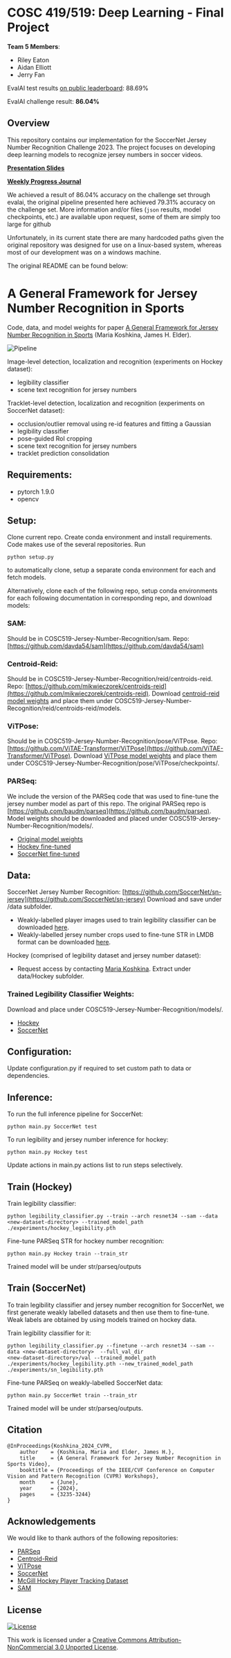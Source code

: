# COSC 419/519: Deep Learning - Final Project

**Team 5 Members**:

- Riley Eaton
- Aidan Elliott
- Jerry Fan

EvalAI test results [on public leaderboard](https://eval.ai/web/challenges/challenge-page/1952/leaderboard/4625): 88.69%

EvalAI challenge result: **86.04%**

## Overview

This repository contains our implementation for the SoccerNet Jersey Number Recognition Challenge 2023. The project focuses on developing deep learning models to recognize jersey numbers in soccer videos.

**[Presentation Slides](https://docs.google.com/presentation/d/1E6w9ZxSIpjbnsacmmY-_TsmpW2CoBNmIKtT7rU5nqu8/edit?usp=sharing)**

**[Weekly Progress Journal](progress_journal.md)**

We achieved a result of 86.04% accuracy on the challenge set through evalai, the original pipeline presented here achieved 79.31% accuracy on the challenge set. More information and/or files (`json` results, model checkpoints, etc.) are available upon request, some of them are simply too large for github

Unfortunately, in its current state there are many hardcoded paths given the original repository was designed for use on a linux-based system, whereas most of our development was on a windows machine.

The original README can be found below:

# A General Framework for Jersey Number Recognition in Sports

Code, data, and model weights for paper [A General Framework for Jersey Number Recognition in Sports](https://openaccess.thecvf.com/content/CVPR2024W/CVsports/papers/Koshkina_A_General_Framework_for_Jersey_Number_Recognition_in_Sports_Video_CVPRW_2024_paper.pdf) (Maria Koshkina, James H. Elder).

![Pipeline](docs/soccer_pipeline.png)

Image-level detection, localization and recognition (experiments on Hockey dataset):

- legibility classifier
- scene text recognition for jersey numbers

Tracklet-level detection, localization and recognition (experiments on SoccerNet dataset):

- occlusion/outlier removal using re-id features and fitting a Gaussian
- legibility classifier
- pose-guided RoI cropping
- scene text recognition for jersey numbers
- tracklet prediction consolidation

## Requirements:

- pytorch 1.9.0
- opencv

## Setup:

Clone current repo.
Create conda environment and install requirements.
Code makes use of the several repositories. Run

```
python setup.py
```

to automatically clone, setup a separate conda environment for each and fetch models.

Alternatively, clone each of the following repo, setup conda environments for each following documentation in corresponding repo, and download models:

### SAM:

Should be in COSC519-Jersey-Number-Recognition/sam. Repo: [https://github.com/davda54/sam](https://github.com/davda54/sam)

### Centroid-Reid:

Should be in COSC519-Jersey-Number-Recognition/reid/centroids-reid. Repo: [https://github.com/mikwieczorek/centroids-reid](https://github.com/mikwieczorek/centroids-reid).
Download [centroid-reid model weights](https://drive.google.com/file/d/1bSUNpvMfJkvCFOu-TK-o7iGY1p-9BxmO/view?usp=sharing) and place
them under COSC519-Jersey-Number-Recognition/reid/centroids-reid/models.

### ViTPose:

Should be in COSC519-Jersey-Number-Recognition/pose/ViTPose. Repo: [https://github.com/ViTAE-Transformer/ViTPose](https://github.com/ViTAE-Transformer/ViTPose).
Download [ViTPose model weights](https://1drv.ms/u/s!AimBgYV7JjTlgShLMI-kkmvNfF_h?e=dEhGHe) and place
them under COSC519-Jersey-Number-Recognition/pose/ViTPose/checkpoints/.

### PARSeq:

We include the version of the PARSeq code that was used to fine-tune the jersey number model as part of this repo. The original PARSeq repo is [https://github.com/baudm/parseq](https://github.com/baudm/parseq). Model weights should be downloaded and placed under COSC519-Jersey-Number-Recognition/models/.

- [Original model weights](https://drive.google.com/file/d/1AK_GnM6pIYyfIf3tBYSKIyR3Fa3Z46Cx/view?usp=sharing)
- [Hockey fine-tuned](https://drive.google.com/file/d/1FyM31xvSXFRusN0sZH0EWXoHwDfB9WIE/view?usp=sharing)
- [SoccerNet fine-tuned](https://drive.google.com/file/d/1uRln22tlhneVt3P6MePmVxBWSLMsL3bm/view?usp=sharing)

## Data:

SoccerNet Jersey Number Recognition:
[https://github.com/SoccerNet/sn-jersey](https://github.com/SoccerNet/sn-jersey)
Download and save under /data subfolder.

- Weakly-labelled player images used to train legibility classifier can be downloaded [here](https://drive.google.com/file/d/1CmJfUmS_ZudgEiCT14b2CbyMA3nEO_uy/view?usp=sharing).
- Weakly-labelled jersey number crops used to fine-tune STR in LMDB format can be downloaded [here](https://drive.google.com/file/d/1PX8XDF3nNMZAvcjL6M5hurwX78ePAhSs/view?usp=sharing).

Hockey (comprised of legibility dataset and jersey number dataset):

- Request access by contacting [Maria Koshkina](mailto:koshkina@hotmail.com?subject=Hockey). Extract under data/Hockey subfolder.

### Trained Legibility Classifier Weights:

Download and place under COSC519-Jersey-Number-Recognition/models/.

- [Hockey](https://drive.google.com/file/d/1RfxINtZ_wCNVF8iZsiMYuFOP7KMgqgDp/view?usp=sharing)
- [SoccerNet](https://drive.google.com/file/d/18HAuZbge3z8TSfRiX_FzsnKgiBs-RRNw/view?usp=sharing)

## Configuration:

Update configuration.py if required to set custom path to data or dependencies.

## Inference:

To run the full inference pipeline for SoccerNet:

```
python main.py SoccerNet test
```

To run legibility and jersey number inference for hockey:

```
python main.py Hockey test
```

Update actions in main.py actions list to run steps selectively.

## Train (Hockey)

Train legibility classifier:

```
python legibility_classifier.py --train --arch resnet34 --sam --data <new-dataset-directory> --trained_model_path ./experiments/hockey_legibility.pth
```

Fine-tune PARSeq STR for hockey number recognition:

```
python main.py Hockey train --train_str
```

Trained model will be under str/parseq/outputs

## Train (SoccerNet)

To train legibility classifier and jersey number recognition for SoccerNet, we first generate weakly labelled datasets and then use them to fine-tune.
Weak labels are obtained by using models trained on hockey data.

Train legibility classifier for it:

```
python legibility_classifier.py --finetune --arch resnet34 --sam --data <new-dataset-directory>  --full_val_dir
<new-dataset-directory>/val --trained_model_path ./experiments/hockey_legibility.pth --new_trained_model_path ./experiments/sn_legibility.pth
```

Fine-tune PARSeq on weakly-labelled SoccerNet data:

```
python main.py SoccerNet train --train_str
```

Trained model will be under str/parseq/outputs.

## Citation

```
@InProceedings{Koshkina_2024_CVPR,
    author    = {Koshkina, Maria and Elder, James H.},
    title     = {A General Framework for Jersey Number Recognition in Sports Video},
    booktitle = {Proceedings of the IEEE/CVF Conference on Computer Vision and Pattern Recognition (CVPR) Workshops},
    month     = {June},
    year      = {2024},
    pages     = {3235-3244}
}
```

## Acknowledgements

We would like to thank authors of the following repositories:

- [PARSeq](https://github.com/baudm/parseq)
- [Centroid-Reid](https://github.com/mikwieczorek/centroids-reid)
- [ViTPose](https://github.com/ViTAE-Transformer/ViTPose)
- [SoccerNet](https://github.com/SoccerNet/sn-jersey)
- [McGill Hockey Player Tracking Dataset](https://github.com/grant81/hockeyTrackingDataset)
- [SAM](https://github.com/davda54/sam)

## License

[![License](https://i.creativecommons.org/l/by-nc/3.0/88x31.png)](http://creativecommons.org/licenses/by-nc/3.0/)

This work is licensed under a [Creative Commons Attribution-NonCommercial 3.0 Unported License](http://creativecommons.org/licenses/by-nc/3.0/).
